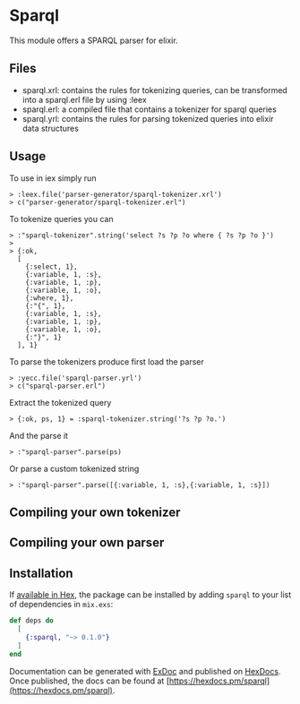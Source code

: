 # Sparql
This module offers a SPARQL parser for elixir.

## Files

* sparql.xrl: contains the rules for tokenizing queries, can be transformed into a sparql.erl file by using :leex
* sparql.erl: a compiled file that contains a tokenizer for sparql queries
* sparql.yrl: contains the rules for parsing tokenized queries into elixir data structures

## Usage
To use in iex simply run
```
> :leex.file('parser-generator/sparql-tokenizer.xrl')
> c("parser-generator/sparql-tokenizer.erl")
```

To tokenize queries you can
```
> :"sparql-tokenizer".string('select ?s ?p ?o where { ?s ?p ?o }')
>
> {:ok,
  [
    {:select, 1},
    {:variable, 1, :s},
    {:variable, 1, :p},
    {:variable, 1, :o},
    {:where, 1},
    {:"{", 1},
    {:variable, 1, :s},
    {:variable, 1, :p},
    {:variable, 1, :o},
    {:"}", 1}
  ], 1}
```

To parse the tokenizers produce first load the parser
```
> :yecc.file('sparql-parser.yrl')
> c("sparql-parser.erl")
```

Extract the tokenized query
```
> {:ok, ps, 1} = :sparql-tokenizer.string('?s ?p ?o.')
```

And the parse it
```
> :"sparql-parser".parse(ps)
```

Or parse a custom tokenized string
```
> :"sparql-parser".parse([{:variable, 1, :s},{:variable, 1, :s}])
```

## Compiling your own tokenizer

## Compiling your own parser

## Installation

If [available in Hex](https://hex.pm/docs/publish), the package can be installed
by adding `sparql` to your list of dependencies in `mix.exs`:

```elixir
def deps do
  [
    {:sparql, "~> 0.1.0"}
  ]
end
```

Documentation can be generated with [ExDoc](https://github.com/elixir-lang/ex_doc)
and published on [HexDocs](https://hexdocs.pm). Once published, the docs can
be found at [https://hexdocs.pm/sparql](https://hexdocs.pm/sparql).

